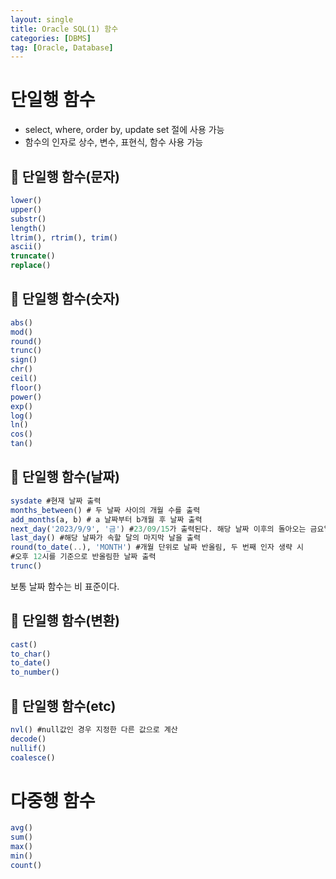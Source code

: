 ```yaml
---
layout: single
title: Oracle SQL(1) 함수
categories: [DBMS]
tag: [Oracle, Database]
---
```




# 단일행 함수

- select, where, order by, update set 절에 사용 가능
- 함수의 인자로 상수, 변수, 표현식, 함수 사용 가능

## 📖 단일행 함수(문자)

```sql
lower()
upper()
substr()
length()
ltrim(), rtrim(), trim()
ascii()
truncate()
replace()
```

## 📖 단일행 함수(숫자)

```sql
abs()
mod()
round()
trunc()
sign()
chr()
ceil()
floor()
power()
exp()
log()
ln()
cos()
tan()
```

## 📖 단일행 함수(날짜)

```sql
sysdate #현재 날짜 출력
months_between() # 두 날짜 사이의 개월 수를 출력
add_months(a, b) # a 날짜부터 b개월 후 날짜 출력
next_day('2023/9/9', '금') #23/09/15가 출력된다. 해당 날짜 이후의 돌아오는 금요일 출력
last_day() #해당 날짜가 속할 달의 마지막 날을 출력
round(to_date(..), 'MONTH') #개월 단위로 날짜 반올림, 두 번째 인자 생략 시 
#오후 12시를 기준으로 반올림한 날짜 출력
trunc()

```

보통 날짜 함수는 비 표준이다.


## 📖 단일행 함수(변환)

```sql
cast()
to_char()
to_date()
to_number()
```

## 📖 단일행 함수(etc)

```sql
nvl() #null값인 경우 지정한 다른 값으로 계산
decode()
nullif()
coalesce()
```

# 다중행 함수

```sql
avg()
sum()
max()
min()
count()
```